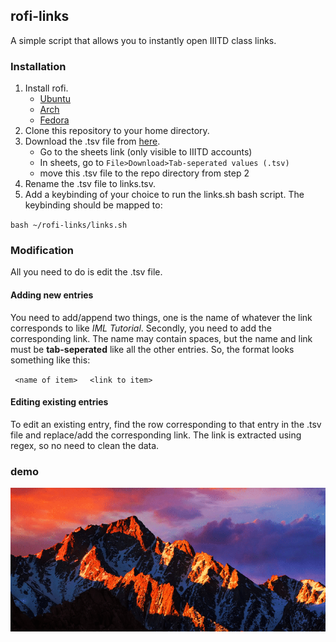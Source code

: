 ## rofi-links
A simple script that allows you to instantly open IIITD class links.

### Installation
1. Install rofi. 
   * [Ubuntu](https://www.howtoinstall.me/ubuntu/18-04/rofi/)
   * [Arch](https://wiki.archlinux.org/index.php/Rofi#Installation) 
   * [Fedora](https://copr.fedorainfracloud.org/coprs/fusion809/Rofi/)
2. Clone this repository to your home directory.
3. Download the .tsv file from [here](https://docs.google.com/spreadsheets/d/1_IOixsuyqL90xsCE4b1FZG8VB7cVlzQAKlBJ43-tEwQ/edit?usp=sharing).
    * Go to the sheets link (only visible to IIITD accounts)
    * In sheets, go to ``File>Download>Tab-seperated values (.tsv)`` 
    * move this .tsv file to the repo directory from step 2 
4. Rename the .tsv file to links.tsv.
5. Add a keybinding of your choice to run the links.sh bash script.
 The keybinding should be mapped to:
 
 
``bash ~/rofi-links/links.sh``


### Modification
All you need to do is edit the .tsv file.
#### Adding new entries
You need to add/append two things, one is the name of whatever the link corresponds to like *IML Tutorial*.
Secondly, you need to add the corresponding link.
The name may contain spaces, but the name and link must be **tab-seperated** like all the other entries.
So, the format looks something like this:

`` <name of item>`` &nbsp;&nbsp;&nbsp; ``<link to item>``

#### Editing existing entries
To edit an existing entry, find the row corresponding to that entry in the .tsv file and replace/add the corresponding link.
The link is extracted using regex, so no need to clean the data.

### demo
![demonstration](demo.gif)
